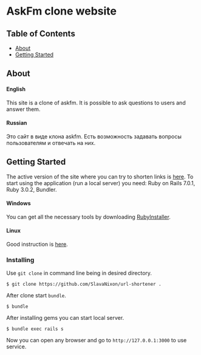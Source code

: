 # AskFm clone website

## Table of Contents

- [About](#about)
- [Getting Started](#getting_started)

## About <a name = "about"></a>
#### English
This site is a clone of askfm. It is possible to ask questions to users and answer them.
#### Russian
Это сайт в виде клона askfm. Есть возможность задавать вопросы пользователям и отвечать на них.

## Getting Started <a name = "getting_started"></a> 
The active version of the site where you can try to shorten links is [here](http://show-n-d.herokuapp.com/ "here").
To start using the application (run a local server) you need: Ruby on Rails 7.0.1, Ruby 3.0.2, Bundler.
#### Windows
You can get all the necessary tools by downloading [RubyInstaller](https://rubyinstaller.org/ "RubyInstaller").
#### Linux
Good instruction is [here](https://www.tutorialspoint.com/ruby-on-rails/rails-installation.htm "here").

### Installing

Use `git clone` in command line being in desired directory.

```
$ git clone https://github.com/SlavaNixon/url-shortener .
```

After clone start `bundle`.

```
$ bundle
```

After installing gems you can start local server.

```
$ bundle exec rails s
```
Now you can open any browser and go to `http://127.0.0.1:3000` to use service.
